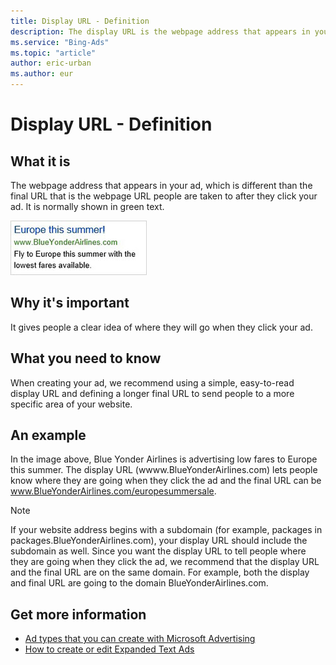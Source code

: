 ```yaml
---
title: Display URL - Definition
description: The display URL is the webpage address that appears in your ad, which is different than the final URL that is the webpage address people are taken to after they click your ad.
ms.service: "Bing-Ads"
ms.topic: "article"
author: eric-urban
ms.author: eur
---
```


# Display URL - Definition

## What it is

The webpage address that appears in your ad, which is different than the final URL that is the webpage URL people are taken to after they click your ad. It is normally shown in green text.

![Example of an ad](../images/BA_Misc_AdExample.jpg)

## Why it's important

It gives people a clear idea of where they will go when they click your ad.

## What you need to know

When creating your ad, we recommend using a simple, easy-to-read display URL and defining a longer final URL to send people to a more specific area of your website.

## An example

In the image above, Blue Yonder Airlines is advertising low fares to Europe this summer. The display URL (wwww.BlueYonderAirlines.com) lets people know where they are going when they click the ad and the final URL can be www.BlueYonderAirlines.com/europesummersale.

> [!NOTE]
> If your website address begins with a subdomain (for example, packages in packages.BlueYonderAirlines.com), your display URL should include the subdomain as well.
> Since you want the display URL to tell people where they are going when they click the ad, we recommend that the display URL and the final URL are on the same domain. For example, both the display and final URL are going to the domain BlueYonderAirlines.com.

## Get more information

- [Ad types that you can create with Microsoft Advertising](./hlp_BA_CONC_AdOptions.md)
- [How to create or edit Expanded Text Ads](./hlp_BA_PROC_CreateEXTA.md)


